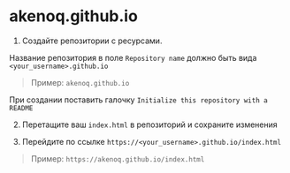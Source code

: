 # akenoq.github.io

1. Создайте репозитории с ресурсами.

Название репозитория в поле `Repository name` должно быть вида `<your_username>.github.io`
> Пример: `akenoq.github.io`

При создании поставить галочку `Initialize this repository with a README`

2. Перетащите ваш `index.html` в репозиторий и сохраните изменения

3. Перейдите по ссылке `https://<your_username>.github.io/index.html`

> Пример: `https://akenoq.github.io/index.html`
